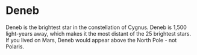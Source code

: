 # Deneb

Deneb is the brightest star in the constellation of Cygnus. Deneb is 1,500
light-years away, which makes it the most distant of the 25 brightest stars. If
you lived on Mars, Deneb would appear above the North Pole - not Polaris.
